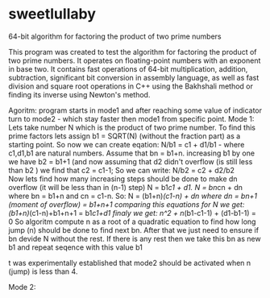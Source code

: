# sweetlullaby
64-bit algorithm for factoring the product of two prime numbers

This program was created to test the algorithm for factoring the product of two prime numbers. 
It operates on floating-point numbers with an exponent in base two. 
It contains fast operations of 64-bit multiplication, addition, subtraction, significant bit conversion in assembly language, 
as well as fast division and square root operations in C++ using the Bakhshali method or finding its inverse using Newton's method.

Agoritm: program starts in mode1 and after reaching some value of indicator turn to mode2 - which stay faster then mode1 from specific point.
Mode 1:
Lets take number N which is the product of two prime number.
To find this prime factors lets assign b1 = SQRT(N) (without the fraction part) as a starting point.
So now we can create eqation:
N/b1 = c1 + d1/b1 - where c1,d1,b1 are natural numbers.
Assume that bn = b1+n.
increasing b1 by one we have b2 = b1+1 (and now assuming that d2 didn't overflow (is still less than b2 ) we find that c2 = c1-1;
So we can write:
N/b2 = c2 + d2/b2   
Now lets find how many increasing steps should be done to make dn overflow (it will be less than in (n-1)  step)
N = b1*c1 + d1. 
N = bn*cn + dn
where bn = b1+n and cn = c1-n.
So:
N = (b1+n)*(c1-n) + dn where dn = bn+1 (moment of overflow) = b1+n+1
comparing this equations for N we get:
(b1+n)*(c1-n)+b1+n+1 = b1*c1+d1
finaly we get:
n^2 + n*(b1-c1-1) + (d1-b1-1) = 0
So algoritm compute n as a root of a quadratic equation to find how long jump (n) should be done to find next bn.
After that we just need to ensure if bn devide N without the rest.
If there is any rest then we take this bn as new b1 and repeat seqence with this value b1

t was experimentally established that mode2 should be activated when n (jump) is less than 4.

Mode 2:






